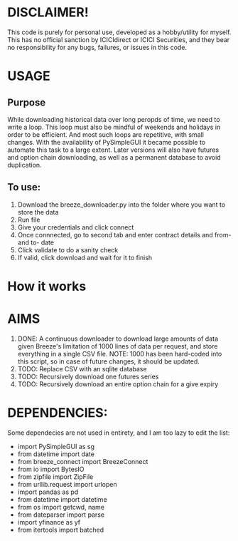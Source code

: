 # DISCLAIMER!
This code is purely for personal use, developed as a hobby/utility for myself. This has no official sanction by ICICIdirect or ICICI Securities, and they bear no responsibility for any bugs, failures, or issues in this code.

# USAGE
## Purpose
While downloading historical data over long peropds of time, we need to write a loop. This loop must also be mindful of weekends and holidays in order to be efficient. And most such loops are repetitive, with small changes. With the availability of PySimpleGUI it became possible to automate this task to a large extent. Later versions will also have futures and option chain downloading, as well as a permanent database to avoid duplication.

## To use:
1. Download the breeze_downloader.py into the folder where you want to store the data
2. Run file
3. Give your credentials and click connect
4. Once connnected, go to second tab and enter contract details and from- and to- date
5. Click validate to do a sanity check
6. If valid, click download and wait for it to finish

# How it works

# AIMS
1. DONE: A continuous downloader to download large amounts of data given Breeze's limitation of 1000 lines of data per request, and store everything in a single CSV file. NOTE: 1000 has been hard-coded into this script, so in case of future changes, it should be updated.
2. TODO: Replace CSV with an sqlite database
3. TODO: Recursively download one futures series
4. TODO: Recursively download an entire option chain for a give expiry

# DEPENDENCIES:
Some dependecies are not used in entirety, and I am too lazy to edit the list:
* import PySimpleGUI as sg
* from datetime import date
* from breeze_connect import BreezeConnect
* from io import BytesIO
* from zipfile import ZipFile
* from urllib.request import urlopen
* import pandas as pd
* from datetime import datetime
* from os import getcwd, name
* from dateparser import parse
* import yfinance as yf
* from itertools import batched

